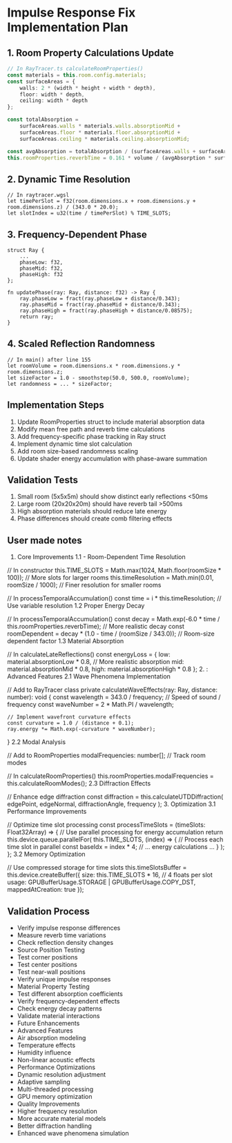 # Impulse Response Fix Implementation Plan

## 1. Room Property Calculations Update
```typescript
// In RayTracer.ts calculateRoomProperties()
const materials = this.room.config.materials;
const surfaceAreas = {
    walls: 2 * (width * height + width * depth),
    floor: width * depth,
    ceiling: width * depth
};

const totalAbsorption =
    surfaceAreas.walls * materials.walls.absorptionMid +
    surfaceAreas.floor * materials.floor.absorptionMid +
    surfaceAreas.ceiling * materials.ceiling.absorptionMid;

const avgAbsorption = totalAbsorption / (surfaceAreas.walls + surfaceAreas.floor + surfaceAreas.ceiling);
this.roomProperties.reverbTime = 0.161 * volume / (avgAbsorption * surfaceArea);
```

## 2. Dynamic Time Resolution
```wgsl
// In raytracer.wgsl
let timePerSlot = f32(room.dimensions.x + room.dimensions.y + room.dimensions.z) / (343.0 * 20.0);
let slotIndex = u32(time / timePerSlot) % TIME_SLOTS;
```

## 3. Frequency-Dependent Phase
```wgsl
struct Ray {
    ...
    phaseLow: f32,
    phaseMid: f32,
    phaseHigh: f32
};

fn updatePhase(ray: Ray, distance: f32) -> Ray {
    ray.phaseLow = fract(ray.phaseLow + distance/0.343);
    ray.phaseMid = fract(ray.phaseMid + distance/0.343);
    ray.phaseHigh = fract(ray.phaseHigh + distance/0.08575);
    return ray;
}
```

## 4. Scaled Reflection Randomness
```wgsl
// In main() after line 155
let roomVolume = room.dimensions.x * room.dimensions.y * room.dimensions.z;
let sizeFactor = 1.0 - smoothstep(50.0, 500.0, roomVolume);
let randomness = ... * sizeFactor;
```

## Implementation Steps

1. Update RoomProperties struct to include material absorption data
2. Modify mean free path and reverb time calculations
3. Add frequency-specific phase tracking in Ray struct
4. Implement dynamic time slot calculation
5. Add room size-based randomness scaling
6. Update shader energy accumulation with phase-aware summation

## Validation Tests

1. Small room (5x5x5m) should show distinct early reflections <50ms
2. Large room (20x20x20m) should have reverb tail >500ms
3. High absorption materials should reduce late energy
4. Phase differences should create comb filtering effects

## User made notes

1. Core Improvements
1.1 - Room-Dependent Time Resolution

// In constructor
this.TIME_SLOTS = Math.max(1024, Math.floor(roomSize * 100)); // More slots for larger rooms
this.timeResolution = Math.min(0.01, roomSize / 1000); // Finer resolution for smaller rooms

// In processTemporalAccumulation()
const time = i * this.timeResolution; // Use variable resolution
1.2 Proper Energy Decay

// In processTemporalAccumulation()
const decay = Math.exp(-6.0 * time / this.roomProperties.reverbTime); // More realistic decay
const roomDependent = decay * (1.0 - time / (roomSize / 343.0)); // Room-size dependent factor
1.3 Material Absorption

// In calculateLateReflections()
const energyLoss = {
    low: material.absorptionLow * 0.8,    // More realistic absorption
    mid: material.absorptionMid * 0.8,
    high: material.absorptionHigh * 0.8
};
2. : Advanced Features
2.1 Wave Phenomena Implementation

// Add to RayTracer class
private calculateWaveEffects(ray: Ray, distance: number): void {
    const wavelength = 343.0 / frequency; // Speed of sound / frequency
    const waveNumber = 2 * Math.PI / wavelength;

    // Implement wavefront curvature effects
    const curvature = 1.0 / (distance + 0.1);
    ray.energy *= Math.exp(-curvature * waveNumber);
}
2.2 Modal Analysis

// Add to RoomProperties
modalFrequencies: number[]; // Track room modes

// In calculateRoomProperties()
this.roomProperties.modalFrequencies = this.calculateRoomModes();
2.3 Diffraction Effects

// Enhance edge diffraction
const diffraction = this.calculateUTDDiffraction(
    edgePoint,
    edgeNormal,
    diffractionAngle,
    frequency
);
3. Optimization
3.1 Performance Improvements

// Optimize time slot processing
const processTimeSlots = (timeSlots: Float32Array) => {
    // Use parallel processing for energy accumulation
    return this.device.queue.parallelFor(
        this.TIME_SLOTS,
        (index) => {
            // Process each time slot in parallel
            const baseIdx = index * 4;
            // ... energy calculations ...
        }
    );
};
3.2 Memory Optimization

// Use compressed storage for time slots
this.timeSlotsBuffer = this.device.createBuffer({
    size: this.TIME_SLOTS * 16, // 4 floats per slot
    usage: GPUBufferUsage.STORAGE | GPUBufferUsage.COPY_DST,
    mappedAtCreation: true
});

## Validation Process

- Verify impulse response differences
- Measure reverb time variations
- Check reflection density changes
- Source Position Testing
- Test corner positions
- Test center positions
- Test near-wall positions
- Verify unique impulse responses
- Material Property Testing
- Test different absorption coefficients
- Verify frequency-dependent effects
- Check energy decay patterns
- Validate material interactions
- Future Enhancements
- Advanced Features
- Air absorption modeling
- Temperature effects
- Humidity influence
- Non-linear acoustic effects
- Performance Optimizations
- Dynamic resolution adjustment
- Adaptive sampling
- Multi-threaded processing
- GPU memory optimization
- Quality Improvements
- Higher frequency resolution
- More accurate material models
- Better diffraction handling
- Enhanced wave phenomena simulation